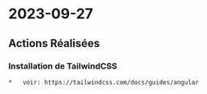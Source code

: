 # 2023-09-27

## Actions Réalisées

### Installation de TailwindCSS
    *   voir: https://tailwindcss.com/docs/guides/angular


<!-- ## Commentaires

- [Ajoutez des commentaires ou des explications supplémentaires pour clarifier les actions.]

## Captures d'Écran (le cas échéant)

![Nom de la capture d'écran](../../assets/images/image.png)

[Explication de la capture d'écran si nécessaire.] -->